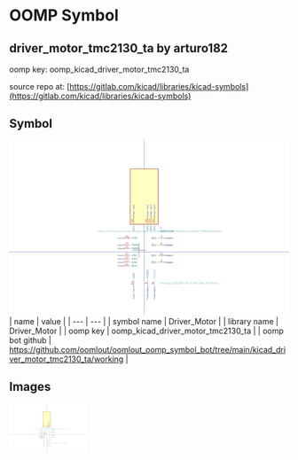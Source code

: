 # OOMP Symbol  
## driver_motor_tmc2130_ta  by arturo182  
  
oomp key: oomp_kicad_driver_motor_tmc2130_ta  
  
source repo at: [https://gitlab.com/kicad/libraries/kicad-symbols](https://gitlab.com/kicad/libraries/kicad-symbols)  
## Symbol  
  
[![working.png](working_600.png)](working.png)  
| name | value | 
| --- | --- | 
| symbol name | Driver_Motor | 
| library name | Driver_Motor | 
| oomp key | oomp_kicad_driver_motor_tmc2130_ta | 
| oomp bot github | https://github.com/oomlout/oomlout_oomp_symbol_bot/tree/main/kicad_driver_motor_tmc2130_ta/working | 
## Images  
  
[![working.png](working_140.png)](working.png)  
